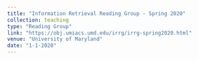 ```yaml
---
title: "Information Retrieval Reading Group - Spring 2020"
collection: teaching
type: "Reading Group"
link: "https://obj.umiacs.umd.edu/irrg/irrg-spring2020.html"
venue: "University of Maryland"
date: "1-1-2020"
---
```

